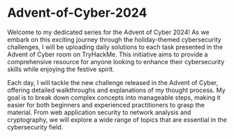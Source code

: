 # Advent-of-Cyber-2024

Welcome to my dedicated series for the Advent of Cyber 2024! As we embark on this exciting journey through the holiday-themed cybersecurity challenges, I will be uploading daily solutions to each task presented in the Advent of Cyber room on TryHackMe. This initiative aims to provide a comprehensive resource for anyone looking to enhance their cybersecurity skills while enjoying the festive spirit.

Each day, I will tackle the new challenge released in the Advent of Cyber, offering detailed walkthroughs and explanations of my thought process. My goal is to break down complex concepts into manageable steps, making it easier for both beginners and experienced practitioners to grasp the material. From web application security to network analysis and cryptography, we will explore a wide range of topics that are essential in the cybersecurity field.
